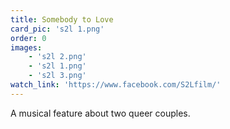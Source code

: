 ```yaml
---
title: Somebody to Love
card_pic: 's2l 1.png'
order: 0
images:
    - 's2l 2.png'
    - 's2l 1.png'
    - 's2l 3.png'
watch_link: 'https://www.facebook.com/S2Lfilm/'
---
```

A musical feature about two queer couples.
